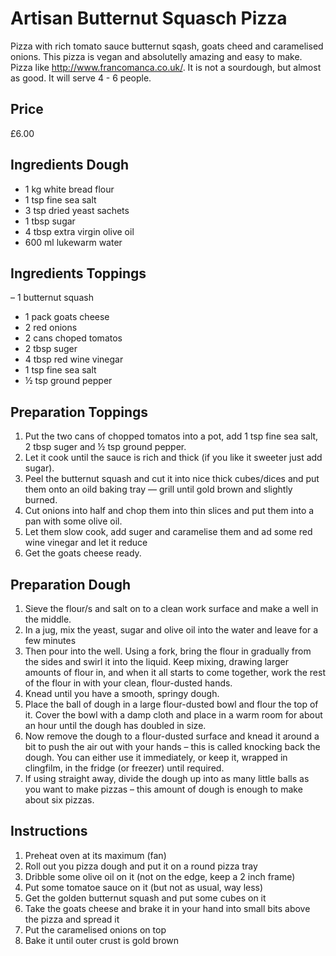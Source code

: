 # Artisan Butternut Squasch Pizza

Pizza with rich tomato sauce butternut sqash, goats cheed and caramelised onions. This pizza is vegan and absolutelly amazing and easy to make. Pizza like http://www.francomanca.co.uk/. It is not a sourdough, but almost as good. It will serve 4 - 6 people.

## Price

£6.00

## Ingredients Dough

- 1 kg white bread flour
- 1 tsp fine sea salt
- 3 tsp dried yeast sachets
- 1 tbsp sugar
- 4 tbsp extra virgin olive oil
- 600 ml lukewarm water

## Ingredients Toppings

– 1 butternut squash
- 1 pack goats cheese
- 2 red onions
- 2 cans choped tomatos
- 2 tbsp suger
- 4 tbsp red wine vinegar
- 1 tsp fine sea salt
- ½ tsp ground pepper

## Preparation Toppings

1. Put the two cans of chopped tomatos into a pot, add 1 tsp fine sea salt, 2 tbsp suger and ½ tsp ground pepper.
2. Let it cook until the sauce is rich and thick (if you like it sweeter just add sugar).
3. Peel the butternut squash and cut it into nice thick cubes/dices and put them onto an oild baking tray — grill until gold brown and slightly burned.
5. Cut onions into half and chop them into thin slices and put them into a pan with some olive oil.
6. Let them slow cook, add suger and caramelise them and ad some red wine vinegar and let it reduce
7. Get the goats cheese ready.

## Preparation Dough

1. Sieve the flour/s and salt on to a clean work surface and make a well in the middle.
2. In a jug, mix the yeast, sugar and olive oil into the water and leave for a few minutes
3. Then pour into the well. Using a fork, bring the flour in gradually from the sides and swirl it into the liquid. Keep mixing, drawing larger amounts of flour in, and when it all starts to come together, work the rest of the flour in with your clean, flour-dusted hands.
4. Knead until you have a smooth, springy dough.
5. Place the ball of dough in a large flour-dusted bowl and flour the top of it. Cover the bowl with a damp cloth and place in a warm room for about an hour until the dough has doubled in size. 
6. Now remove the dough to a flour-dusted surface and knead it around a bit to push the air out with your hands – this is called knocking back the dough. You can either use it immediately, or keep it, wrapped in clingfilm, in the fridge (or freezer) until required.
7. If using straight away, divide the dough up into as many little balls as you want to make pizzas – this amount of dough is enough to make about six pizzas.

## Instructions

1. Preheat oven at its maximum (fan)
2. Roll out you pizza dough and put it on a round pizza tray
3. Dribble some olive oil on it (not on the edge, keep a 2 inch frame)
4. Put some tomatoe sauce on it (but not as usual, way less)
5. Get the golden butternut squash and put some cubes on it
6. Take the goats cheese and brake it in your hand into small bits above the pizza and spread it
7. Put the caramelised onions on top
8. Bake it until outer crust is gold brown
